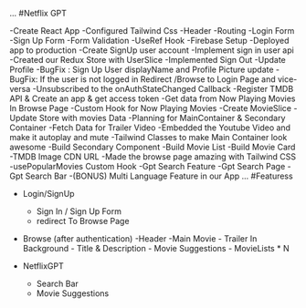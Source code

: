 ...
#Netflix GPT

-Create React App
-Configured Tailwind Css
-Header
-Routing
-Login Form
-Sign Up Form
-Form Validation
-UseRef Hook
-Firebase Setup
-Deployed app to production
-Create SignUp user account
-Implement sign in user api
-Created our Redux Store with UserSlice
-Implemented Sign Out
-Update Profile 
-BugFix : Sign Up User  displayName and Profile Picture update
-BugFix: If the user is not logged in Redirect /Browse to Login Page and vice-versa
-Unsubscribed to the onAuthStateChanged Callback
-Register TMDB API & Create an app & get access token
-Get data from Now Playing Movies In Browse Page
-Custom Hook for Now Playing Movies
-Create MovieSlice
-Update Store with movies Data
-Planning for MainContainer & Secondary Container
-Fetch  Data for Trailer Video
-Embedded the Youtube Video and make it autoplay and mute
-Tailwind Classes to make Main Container look awesome
-Build Secondary Component
-Build Movie List
-Build Movie Card
-TMDB Image CDN URL
-Made the browse page amazing with Tailwind CSS
-usePopularMovies Custom Hook
-Gpt Search Feature
-Gpt Search Page
-Gpt Search Bar
-(BONUS) Multi Language Feature in our App
...
#Featuress
- Login/SignUp
  - Sign In / Sign Up Form
  - redirect To Browse  Page

- Browse (after authentication)
   -Header
   -Main Movie
      - Trailer In Background
      - Title & Description
      - Movie Suggestions
         - MovieLists * N

 - NetflixGPT  
    - Search Bar
    - Movie Suggestions      
